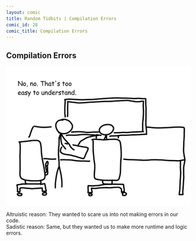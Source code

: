 ```yaml
---
layout: comic
title: Random Tidbits | Compilation Errors
comic_id: 28
comic_title: Compilation Errors
---
```


## Compilation Errors

![](/assets/images/28.png)

Altruistic reason: They wanted to scare us into not making errors in our code.<br>Sadistic reason: Same, but they wanted us to make more runtime and logic errors.
